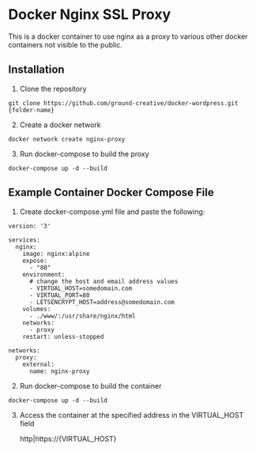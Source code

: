 # Docker Nginx SSL Proxy

This is a docker container to use nginx as a proxy 
to various other docker containers not visible to the public.

## Installation 

1) Clone the repository
```
git clone https://github.com/ground-creative/docker-wordpress.git {folder-name}
```

2) Create a docker network
```
docker network create nginx-proxy
```

3) Run docker-compose to build the proxy
```
docker-compose up -d --build
```

## Example Container Docker Compose File

1) Create docker-compose.yml file and paste the following:
```
version: '3'

services:
  nginx:
    image: nginx:alpine
    expose:
      - "80"
    environment:
	  # change the host and email address values
      - VIRTUAL_HOST=somedomain.com
      - VIRTUAL_PORT=80
      - LETSENCRYPT_HOST=address@somedomain.com
    volumes:
      - ./www/:/usr/share/nginx/html
    networks:
      - proxy
    restart: unless-stopped

networks:
  proxy:
    external:
      name: nginx-proxy
```

2) Run docker-compose to build the container
```
docker-compose up -d --build
```

3) Access the container at the specified address in the VIRTUAL_HOST field

	http|https://{VIRTUAL_HOST}
